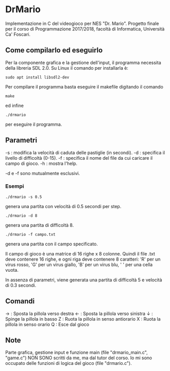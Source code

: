 # DrMario
Implementazione in C del videogioco per NES "Dr. Mario". Progetto finale per il corso di Programmazione 2017/2018, facoltà di Informatica, Università Ca' Foscari.

## Come compilarlo ed eseguirlo
Per la componente grafica e la gestione dell'input, il programma necessita della libreria SDL 2.0.
Su Linux il comando per installarla è:
```
sudo apt install libsdl2-dev
```
Per compilare il programma basta eseguire il makefile digitando il comando
```
make
```
ed infine
```
./drmario
```
per eseguire il programma.

## Parametri
-s : modifica la velocità di caduta delle pastiglie (in secondi).
-d : specifica il livello di difficoltà (0-15).
-f : specifica il nome del file da cui caricare il campo di gioco.
-h : mostra l'help.

-d e -f sono mutualmente esclusivi.

### Esempi
```
./drmario -s 0.5
```
genera una partita con velocità di 0.5 secondi per step.
```
./drmario -d 8
```
genera una partita di difficoltà 8.
```
./drmario -f campo.txt
```
genera una partita con il campo specificato.

Il campo di gioco è una matrice di 16 righe x 8 colonne.
Quindi il file .txt deve contenere 16 righe, e ogni riga deve contenere 8 caratteri:
'R' per un virus rosso, 'G' per un virus giallo, 'B' per un virus blu, ' ' per una cella vuota.

In assenza di parametri, viene generata una partita di difficoltà 5 e velocità di 0.3 secondi.

## Comandi
→ : Sposta la pillola verso destra
← : Sposta la pillola verso sinistra
↓ : Spinge la pillola in basso
Z : Ruota la pillola in senso antiorario
X : Ruota la pillola in senso orario
Q : Esce dal gioco

## Note
Parte grafica, gestione input e funzione main (file "drmario_main.c", "game.c") NON SONO scritti da me, ma dal tutor del corso.
Io mi sono occupato delle funzioni di logica del gioco (file "drmario.c").
